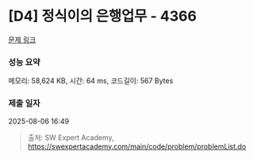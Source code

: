 # [D4] 정식이의 은행업무 - 4366 

[문제 링크](https://swexpertacademy.com/main/code/problem/problemDetail.do?contestProbId=AWMeRLz6kC0DFAXd) 

### 성능 요약

메모리: 58,624 KB, 시간: 64 ms, 코드길이: 567 Bytes

### 제출 일자

2025-08-06 16:49



> 출처: SW Expert Academy, https://swexpertacademy.com/main/code/problem/problemList.do